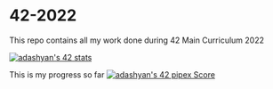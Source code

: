 # 42-2022
This repo contains all my work done during 42 Main Curriculum 2022

[![adashyan's 42 stats](https://badge42.vercel.app/api/v2/cl8pzk32b00440hl2cbyrt562/stats?cursusId=21&coalitionId=259)](https://github.com/JaeSeoKim/badge42)

This is my progress so far
[![adashyan's 42 pipex Score](https://badge42.vercel.app/api/v2/cl8pzk32b00440hl2cbyrt562/project/2701950)](https://github.com/JaeSeoKim/badge42)
